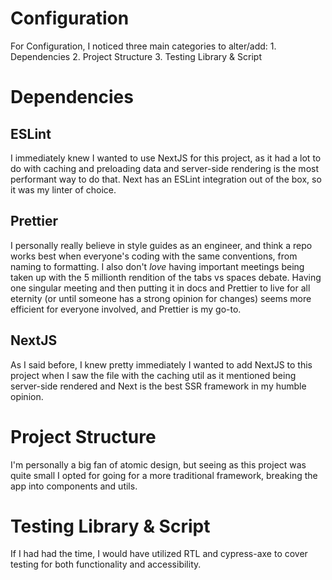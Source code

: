 # Configuration

For Configuration, I noticed three main categories to alter/add: 
	1.  Dependencies
	2. Project Structure
	3. Testing Library & Script


# Dependencies

## ESLint
I immediately knew I wanted to use NextJS for this project, as it had a lot to do with caching and preloading data and server-side rendering is the most performant way to do that. Next has an ESLint integration out of the box, so it was my linter of choice.

## Prettier
I personally really believe in style guides as an engineer, and think a repo works best when everyone's coding with the same conventions, from naming to formatting. I also don't <i>love</i> having important meetings being taken up with the 5 millionth rendition of the tabs vs spaces debate. Having one singular meeting and then putting it in docs and Prettier to live for all eternity (or until someone has a strong opinion for changes) seems more efficient for everyone involved, and Prettier is my go-to. 

## NextJS
As I said before, I knew pretty immediately I wanted to add NextJS to this project when I saw the file with the caching util as it mentioned being server-side rendered and Next is the best SSR framework in my humble opinion. 



# Project Structure

I'm personally a big fan of atomic design, but seeing as this project was quite small I opted for going for a more traditional framework, breaking the app into components and utils.

# Testing Library & Script

If I had had the time, I would have utilized RTL and cypress-axe to cover testing for both functionality and accessibility.
